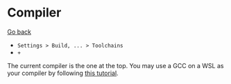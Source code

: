 # Compiler

[Go back](../index.md#clion)

* `Settings > Build, ... > Toolchains`
* `+`

The current compiler is the one at the top. You may use a GCC on a WSL as your compiler by following [this tutorial](https://www.jetbrains.com/help/clion/how-to-use-wsl-development-environment-in-product.html#wsl-tooclhain).